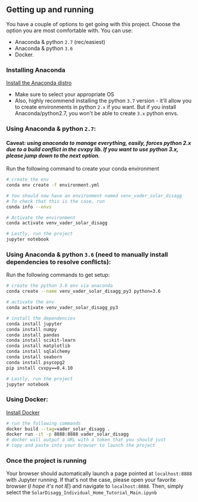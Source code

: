 ## Getting up and running
You have a couple of options to get going with this project. Choose the option you are most comfortable with.
You can use:
- Anaconda & python `2.7` (rec/easiest)
- Anaconda & python `3.6`
- Docker.

### Installing Anaconda
[Install the Anaconda distro](https://www.anaconda.com/distribution/)
- Make sure to select your appropriate OS
- Also, highly recommend installing the python `3.7` version - it'll allow you to create environments in python `2.x` if you want. But if you install Anaconda/python2.7, you won't be able to create `3.x` python envs.

### Using Anaconda & python `2.7`:
#### Caveat: _using anaconda to manage everything, easily, forces python 2.x due to a build conflict in the cvxpy lib. If you want to use python 3.x, please jump down to the next option._

Run the following command to create your conda environment
```bash
# create the env
conda env create -f environment.yml

# You should now have an environment named venv_vader_solar_disagg
# To check that this is the case, run
conda info --envs

# Activate the environment
conda activate venv_vader_solar_disagg

# Lastly, run the project
jupyter notebook
```

### Using Anaconda & python `3.6` (need to manually install dependencies to resolve conflicts):

Run the following commands to get setup:
```bash
# create the python 3.6 env via anaconda
conda create --name venv_vader_solar_disagg_py3 python=3.6

# activate the env
conda activate venv_vader_solar_disagg_py3

# install the dependencies
conda install jupyter
conda install numpy
conda install pandas
conda install scikit-learn
conda install matplotlib
conda install sqlalchemy
conda install seaborn
conda install psycopg2
pip install cvxpy==0.4.10

# Lastly, run the project
jupyter notebook
```

### Using Docker:
[Install Docker](https://docs.docker.com/install/)
```bash
# run the following commands
docker build --tag=vader_solar_disagg .
docker run -it -p 8888:8888 vader_solar_disagg
# docker will output a URL with a token that you should just
# copy and paste into your browser to launch the project
```

### Once the project is running
Your browser should automatically launch a page pointed at `localhost:8888` with Jupyter running. If that's not the case, please open your favorite browser (_I hope it's not IE_) and navigate to `localhost:8888`.
Then, simply select the `SolarDisagg_Individual_Home_Tutorial_Main.ipynb`
